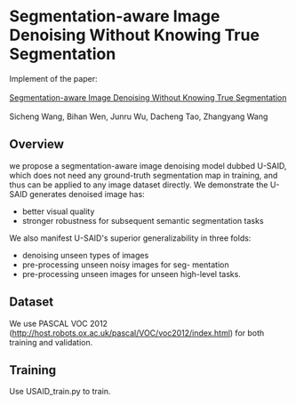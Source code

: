 # Segmentation-aware Image Denoising Without Knowing True Segmentation
Implement of the paper: <br> <br>
[Segmentation-aware Image Denoising Without Knowing True Segmentation](https://arxiv.org/abs/1905.08965) <br> <br>
Sicheng Wang, Bihan Wen, Junru Wu, Dacheng Tao, Zhangyang Wang <br>

## Overview
we propose a segmentation-aware image denoising model dubbed U-SAID, which does not need any ground-truth segmentation map in training, and thus can be applied to any image dataset directly. 
We demonstrate the U-SAID generates denoised image has:
* better visual quality <br>
* stronger robustness for subsequent semantic segmentation tasks <br>

We also manifest U-SAID's superior generalizability in three folds: 
* denoising unseen types of images <br>
* pre-processing unseen noisy images for seg- mentation <br>
* pre-processing unseen images for unseen high-level tasks. <br>

## Dataset
We use PASCAL VOC 2012 (http://host.robots.ox.ac.uk/pascal/VOC/voc2012/index.html) for both training and validation.

## Training
Use USAID_train.py to train.

